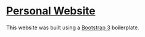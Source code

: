[Personal Website](http://wjoba.herokuapp.com)
================

This website was built using a [Bootstrap 3](http://getbootstrap.com) boilerplate.
